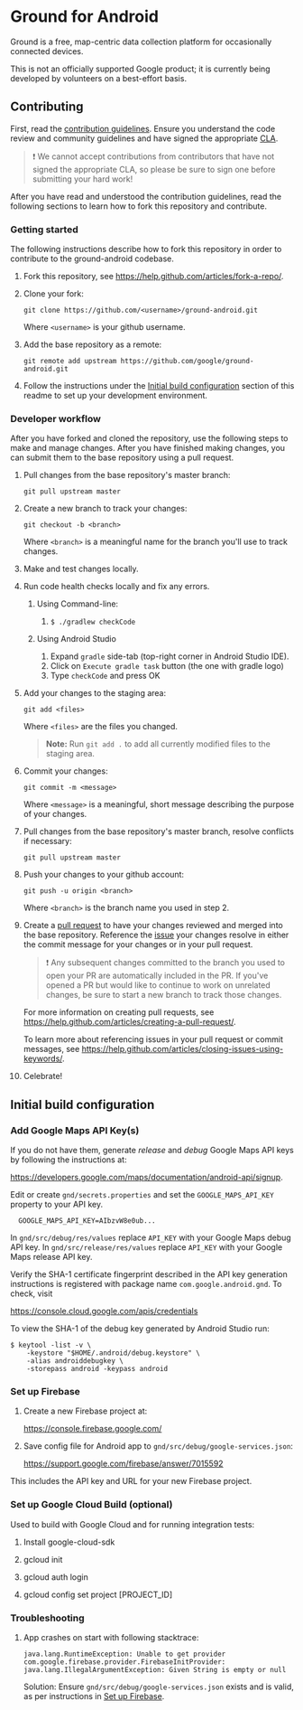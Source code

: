 # Ground for Android

Ground is a free, map-centric data collection platform for occasionally
connected devices.

This is not an officially supported Google product; it is currently being
developed by volunteers on a best-effort basis.

## Contributing

First, read the [contribution guidelines](CONTRIBUTING.md). Ensure you
understand the code review and community guidelines and have signed the
appropriate [CLA](https://cla.developers.google.com/). 

> :exclamation: We cannot accept contributions from contributors that have not
> signed the appropriate CLA, so please be sure to sign one before submitting
> your hard work!

After you have read and understood the contribution guidelines, read the
following sections to learn how to fork this repository and contribute.

### Getting started

The following instructions describe how to fork this repository in order to
contribute to the ground-android codebase.

1. Fork this repository, see <https://help.github.com/articles/fork-a-repo/>.

2. Clone your fork:
    
    `git clone https://github.com/<username>/ground-android.git`
    
    Where `<username>` is your github username.

3. Add the base repository as a remote:
    
    `git remote add upstream https://github.com/google/ground-android.git`

4. Follow the instructions under the [Initial build
configuration](#initial-build-configuration) section of this readme to set up
your development environment.

### Developer workflow

After you have forked and cloned the repository, use the following steps to make
and manage changes. After you have finished making changes, you can submit them
to the base repository using a pull request. 

1. Pull changes from the base repository's master branch:
    
    `git pull upstream master`

1. Create a new branch to track your changes:
    
    `git checkout -b <branch>`
    
    Where `<branch>` is a meaningful name for the branch you'll use to track
    changes.

1. Make and test changes locally.

1. Run code health checks locally and fix any errors.

   1. Using Command-line:
      1. `$ ./gradlew checkCode`
    
   1. Using Android Studio
      1. Expand `gradle` side-tab (top-right corner in Android Studio IDE).
      1. Click on `Execute gradle task` button (the one with gradle logo)
      1. Type `checkCode` and press OK
      
1. Add your changes to the staging area:
    
    `git add <files>`
    
    Where `<files>` are the files you changed.
    
    > **Note:** Run `git add .` to add all currently modified files to the
    > staging area.

1. Commit your changes:
    
    `git commit -m <message>`
    
    Where `<message>` is a meaningful, short message describing the purpose of
    your changes.

1. Pull changes from the base repository's master branch, resolve conflicts if
necessary:
      
    `git pull upstream master`

1. Push your changes to your github account:
    
    `git push -u origin <branch>`
    
    Where `<branch>` is the branch name you used in step 2.

1. Create a [pull
request](https://help.github.com/articles/about-pull-requests/) to have your
changes reviewed and merged into the base repository. Reference the
[issue](https://github.com/google/ground-android/issues) your changes resolve in
either the commit message for your changes or in your pull request.
    
    > :exclamation: Any subsequent changes committed to the branch you used
    > to open your PR are automatically included in the PR. If you've opened a
    > PR but would like to continue to work on unrelated changes, be sure to
    > start a new branch to track those changes. 

    For more information on creating pull requests, see
    <https://help.github.com/articles/creating-a-pull-request/>. 
    
    To learn more about referencing issues in your pull request or commit
    messages, see
    <https://help.github.com/articles/closing-issues-using-keywords/>.

1. Celebrate!

## Initial build configuration

### Add Google Maps API Key(s)

If you do not have them, generate *release* and *debug* Google Maps API keys by
following the instructions at:

  https://developers.google.com/maps/documentation/android-api/signup.

Edit or create `gnd/secrets.properties` and set the `GOOGLE_MAPS_API_KEY` property to your API key.
```
  GOOGLE_MAPS_API_KEY=AIbzvW8e0ub...
```

In `gnd/src/debug/res/values` replace `API_KEY` with your Google Maps debug API
key. In `gnd/src/release/res/values` replace `API_KEY` with your Google Maps
release API key.

Verify the SHA-1 certificate fingerprint described in the API key generation
instructions is  registered with package name `com.google.android.gnd`. To
check, visit

  https://console.cloud.google.com/apis/credentials

To view the SHA-1 of the debug key generated by Android Studio run:

``` 
$ keytool -list -v \
    -keystore "$HOME/.android/debug.keystore" \ 
    -alias androiddebugkey \ 
    -storepass android -keypass android 
```

### Set up Firebase

1. Create a new Firebase project at:

    https://console.firebase.google.com/

2. Save config file for Android app to `gnd/src/debug/google-services.json`:

    https://support.google.com/firebase/answer/7015592

This includes the API key and URL for your new Firebase project.

### Set up Google Cloud Build (optional)

Used to build with Google Cloud and for running integration tests:

1. Install google-cloud-sdk

2. gcloud init
 
3. gcloud auth login
  
4. gcloud config set project [PROJECT_ID]

### Troubleshooting

1. App crashes on start with following stacktrace:
 
    ```
    java.lang.RuntimeException: Unable to get provider com.google.firebase.provider.FirebaseInitProvider: java.lang.IllegalArgumentException: Given String is empty or null
    ```
    
   Solution: Ensure `gnd/src/debug/google-services.json` exists and is valid, as per instructions in [Set up Firebase](#set-up-firebase).
